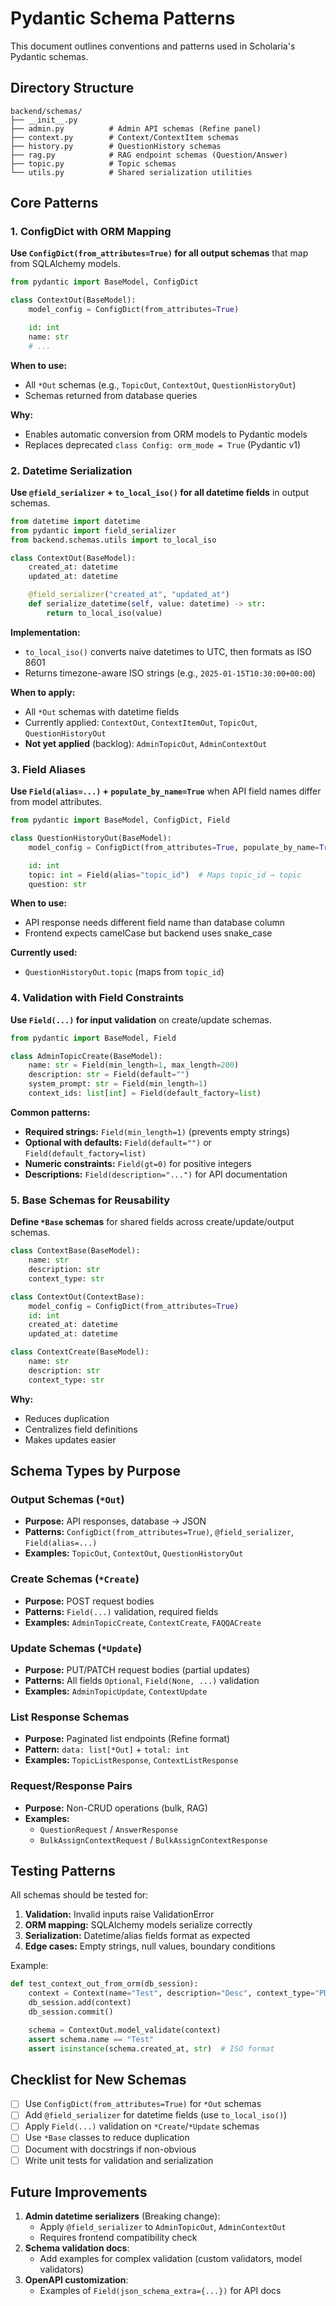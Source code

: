 # Pydantic Schema Patterns

This document outlines conventions and patterns used in Scholaria's Pydantic schemas.

## Directory Structure

```
backend/schemas/
├── __init__.py
├── admin.py          # Admin API schemas (Refine panel)
├── context.py        # Context/ContextItem schemas
├── history.py        # QuestionHistory schemas
├── rag.py            # RAG endpoint schemas (Question/Answer)
├── topic.py          # Topic schemas
└── utils.py          # Shared serialization utilities
```

## Core Patterns

### 1. ConfigDict with ORM Mapping

**Use `ConfigDict(from_attributes=True)` for all output schemas** that map from SQLAlchemy models.

```python
from pydantic import BaseModel, ConfigDict

class ContextOut(BaseModel):
    model_config = ConfigDict(from_attributes=True)

    id: int
    name: str
    # ...
```

**When to use:**
- All `*Out` schemas (e.g., `TopicOut`, `ContextOut`, `QuestionHistoryOut`)
- Schemas returned from database queries

**Why:**
- Enables automatic conversion from ORM models to Pydantic models
- Replaces deprecated `class Config: orm_mode = True` (Pydantic v1)

### 2. Datetime Serialization

**Use `@field_serializer` + `to_local_iso()` for all datetime fields** in output schemas.

```python
from datetime import datetime
from pydantic import field_serializer
from backend.schemas.utils import to_local_iso

class ContextOut(BaseModel):
    created_at: datetime
    updated_at: datetime

    @field_serializer("created_at", "updated_at")
    def serialize_datetime(self, value: datetime) -> str:
        return to_local_iso(value)
```

**Implementation:**
- `to_local_iso()` converts naive datetimes to UTC, then formats as ISO 8601
- Returns timezone-aware ISO strings (e.g., `2025-01-15T10:30:00+00:00`)

**When to apply:**
- All `*Out` schemas with datetime fields
- Currently applied: `ContextOut`, `ContextItemOut`, `TopicOut`, `QuestionHistoryOut`
- **Not yet applied** (backlog): `AdminTopicOut`, `AdminContextOut`

### 3. Field Aliases

**Use `Field(alias=...)` + `populate_by_name=True`** when API field names differ from model attributes.

```python
from pydantic import BaseModel, ConfigDict, Field

class QuestionHistoryOut(BaseModel):
    model_config = ConfigDict(from_attributes=True, populate_by_name=True)

    id: int
    topic: int = Field(alias="topic_id")  # Maps topic_id → topic
    question: str
```

**When to use:**
- API response needs different field name than database column
- Frontend expects camelCase but backend uses snake_case

**Currently used:**
- `QuestionHistoryOut.topic` (maps from `topic_id`)

### 4. Validation with Field Constraints

**Use `Field(...)` for input validation** on create/update schemas.

```python
from pydantic import BaseModel, Field

class AdminTopicCreate(BaseModel):
    name: str = Field(min_length=1, max_length=200)
    description: str = Field(default="")
    system_prompt: str = Field(min_length=1)
    context_ids: list[int] = Field(default_factory=list)
```

**Common patterns:**
- **Required strings:** `Field(min_length=1)` (prevents empty strings)
- **Optional with defaults:** `Field(default="")` or `Field(default_factory=list)`
- **Numeric constraints:** `Field(gt=0)` for positive integers
- **Descriptions:** `Field(description="...")` for API documentation

### 5. Base Schemas for Reusability

**Define `*Base` schemas** for shared fields across create/update/output schemas.

```python
class ContextBase(BaseModel):
    name: str
    description: str
    context_type: str

class ContextOut(ContextBase):
    model_config = ConfigDict(from_attributes=True)
    id: int
    created_at: datetime
    updated_at: datetime

class ContextCreate(BaseModel):
    name: str
    description: str
    context_type: str
```

**Why:**
- Reduces duplication
- Centralizes field definitions
- Makes updates easier

## Schema Types by Purpose

### Output Schemas (`*Out`)
- **Purpose:** API responses, database → JSON
- **Patterns:** `ConfigDict(from_attributes=True)`, `@field_serializer`, `Field(alias=...)`
- **Examples:** `TopicOut`, `ContextOut`, `QuestionHistoryOut`

### Create Schemas (`*Create`)
- **Purpose:** POST request bodies
- **Patterns:** `Field(...)` validation, required fields
- **Examples:** `AdminTopicCreate`, `ContextCreate`, `FAQQACreate`

### Update Schemas (`*Update`)
- **Purpose:** PUT/PATCH request bodies (partial updates)
- **Patterns:** All fields `Optional`, `Field(None, ...)` validation
- **Examples:** `AdminTopicUpdate`, `ContextUpdate`

### List Response Schemas
- **Purpose:** Paginated list endpoints (Refine format)
- **Pattern:** `data: list[*Out]` + `total: int`
- **Examples:** `TopicListResponse`, `ContextListResponse`

### Request/Response Pairs
- **Purpose:** Non-CRUD operations (bulk, RAG)
- **Examples:**
  - `QuestionRequest` / `AnswerResponse`
  - `BulkAssignContextRequest` / `BulkAssignContextResponse`

## Testing Patterns

All schemas should be tested for:
1. **Validation:** Invalid inputs raise ValidationError
2. **ORM mapping:** SQLAlchemy models serialize correctly
3. **Serialization:** Datetime/alias fields format as expected
4. **Edge cases:** Empty strings, null values, boundary conditions

Example:
```python
def test_context_out_from_orm(db_session):
    context = Context(name="Test", description="Desc", context_type="PDF")
    db_session.add(context)
    db_session.commit()

    schema = ContextOut.model_validate(context)
    assert schema.name == "Test"
    assert isinstance(schema.created_at, str)  # ISO format
```

## Checklist for New Schemas

- [ ] Use `ConfigDict(from_attributes=True)` for `*Out` schemas
- [ ] Add `@field_serializer` for datetime fields (use `to_local_iso()`)
- [ ] Apply `Field(...)` validation on `*Create`/`*Update` schemas
- [ ] Use `*Base` classes to reduce duplication
- [ ] Document with docstrings if non-obvious
- [ ] Write unit tests for validation and serialization

## Future Improvements

1. **Admin datetime serializers** (Breaking change):
   - Apply `@field_serializer` to `AdminTopicOut`, `AdminContextOut`
   - Requires frontend compatibility check
2. **Schema validation docs**:
   - Add examples for complex validation (custom validators, model validators)
3. **OpenAPI customization**:
   - Examples of `Field(json_schema_extra={...})` for API docs
